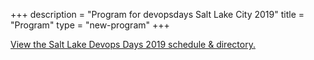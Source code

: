 +++
description = "Program for devopsdays Salt Lake City 2019"
title = "Program"
type = "new-program"
+++
<div class="container">
	<a id="sched-embed" href="//slcdod2019.sched.com/">View the Salt Lake Devops Days 2019 schedule &amp; directory.</a><script type="text/javascript" src="//slcdod2019.sched.com/js/embed.js"></script>
</div>